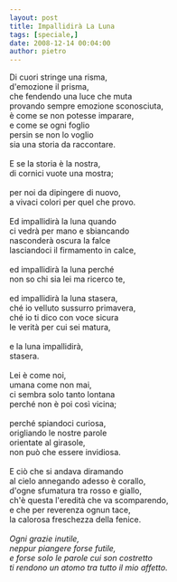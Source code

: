 ```yaml
---
layout: post
title: Impallidirà La Luna
tags: [speciale,]
date: 2008-12-14 00:04:00
author: pietro
---
```

Di cuori stringe una risma,<br/>d'emozione il prisma,<br/>che fendendo una luce che muta<br/>provando sempre emozione sconosciuta,<br/>è come se non potesse imparare,<br/>e come se ogni foglio<br/>persin se non lo voglio<br/>sia una storia da raccontare.<br/><br/>E se la storia è la nostra,<br/>di cornici vuote una mostra;<br/><br/>per noi da dipingere di nuovo,<br/>a vivaci colori per quel che provo.<br/><br/>Ed impallidirà la luna quando<br/>ci vedrà per mano e sbiancando<br/>nasconderà oscura la falce<br/>lasciandoci il firmamento in calce,<br/><br/>ed impallidirà la luna perché<br/>non so chi sia lei ma ricerco te,<br/><br/>ed impallidirà la luna stasera,<br/>ché io velluto sussurro primavera,<br/>ché io ti dico con voce sicura<br/>le verità per cui sei matura,<br/><br/>e la luna impallidirà,<br/>stasera.<br/><br/>Lei è come noi,<br/>umana come non mai,<br/>ci sembra solo tanto lontana<br/>perché non è poi così vicina;<br/><br/>perché spiandoci curiosa,<br/>origliando le nostre parole<br/>orientate al girasole,<br/>non può che essere invidiosa.<br/><br/>E ciò che si andava diramando<br/>al cielo annegando adesso è corallo,<br/>d'ogne sfumatura tra rosso e giallo,<br/>ch'è questa l'eredità che va scomparendo,<br/>e che per reverenza ognun tace,<br/>la calorosa freschezza della fenice.<br/><br/><span style="font-style: italic">Ogni grazie inutile,</span><br/><span style="font-style: italic">neppur piangere forse futile,</span><br/><span style="font-style: italic">e forse solo le parole cui son costretto</span><br/><span style="font-style: italic">ti rendono un atomo tra tutto il mio affetto.</span>
